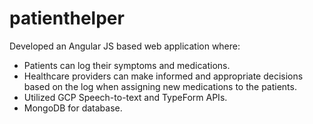 # patienthelper

Developed an Angular JS based web application where:
- Patients can log their symptoms and medications.
- Healthcare providers can make informed and appropriate decisions based on the log when assigning new medications to the patients.
- Utilized GCP Speech-to-text and TypeForm APIs.
- MongoDB for database.
